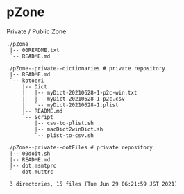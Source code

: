# pZone
Private / Public Zone

    ./pZone
     |-- 00README.txt
     `-- README.md

    ./pZone--private--dictionaries # private repository
     |-- README.md
     `-- kotoeri
         |-- Dict
         |   |-- myDict-20210628-1-p2c-win.txt
         |   |-- myDict-20210628-1-p2c.csv
         |   `-- myDict-20210628-1.plist
         |-- README.md
         `-- Script
             |-- csv-to-plist.sh
             |-- macDict2winDict.sh
             `-- plist-to-csv.sh

    ./pZone--private--dotFiles # private repository
     |-- 00doit.sh
     |-- README.md
     |-- dot.msmtprc
     `-- dot.muttrc

     3 directories, 15 files (Tue Jun 29 06:21:59 JST 2021)

<!---

====

## Overview

pZone中のフォルダ/ファイルについての一般的な情報提供する．

Providing general information for the files and folders in the "pZone".

## Description

See 00README.txt

## Requirement

none.

## Usage

none.

## Installation

none.

## References

none.

## Licence

undefined.

## Author

[hohno-46466](https://github.com/hohno-46466) (@hohno_at_kuimc)

# See Also

See also 00README.txt, if prepared.

Thu Apr  9 14:57:40 JST 2020

-->
